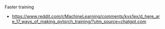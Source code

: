 Faster training
- https://www.reddit.com/r/MachineLearning/comments/kvs1ex/d_here_are_17_ways_of_making_pytorch_training/?utm_source=chatgpt.com

